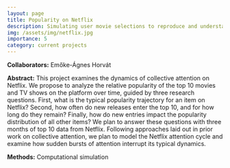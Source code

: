 ```yaml
---
layout: page
title: Popularity on Netflix
description: Simulating user movie selections to reproduce and understand top 10 rankings
img: /assets/img/netflix.jpg
importance: 5
category: current projects
---
```


**Collaborators:** Emőke-Ágnes Horvát

**Abstract:** This project examines the dynamics of collective attention on Netflix. We propose to analyze the relative popularity of the top 10 movies and TV shows on the platform over time, guided by three research questions. First, what is the typical popularity trajectory for an item on Netflix? Second, how often do new releases enter the top 10, and for how long do they remain? Finally, how do new entries impact the popularity distribution of all other items? We plan to answer these questions with three months of top 10 data from Netflix. Following approaches laid out in prior work on collective attention, we plan to model the Netflix attention cycle and examine how sudden bursts of attention interrupt its typical dynamics.

**Methods:** Computational simulation